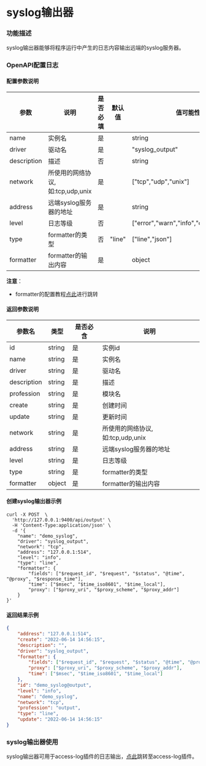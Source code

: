 # syslog输出器

### 功能描述

syslog输出器能够将程序运行中产生的日志内容输出远端的syslog服务器。



### OpenAPI配置日志

#### 配置参数说明

| 参数        | 说明                              | 是否必填 | 默认值 | 值可能性                                |
| ----------- | --------------------------------- | -------- | ------ | --------------------------------------- |
| name        | 实例名                            | 是       |        | string                                  |
| driver      | 驱动名                            | 是       |        | "syslog_output"                         |
| description | 描述                              | 否       |        | string                                  |
| network     | 所使用的网络协议, 如:tcp,udp,unix | 是       |        | ["tcp","udp","unix"]                    |
| address     | 远端syslog服务器的地址            | 是       |        | string                                  |
| level       | 日志等级                          | 否       |        | ["error","warn","info","debug","trace"] |
| type        | formatter的类型                   | 否       | "line" | ["line","json"]                         |
| formatter   | formatter的输出内容               | 是       |        | object                                  |

**注意**：

* formatter的配置教程[点此](/docs/apinto/formatter/)进行跳转



#### 返回参数说明

| 参数名      | 类型   | 是否必含 | 说明                              |
| ----------- | ------ | -------- | --------------------------------- |
| id          | string | 是       | 实例id                            |
| name        | string | 是       | 实例名                            |
| driver      | string | 是       | 驱动名                            |
| description | string | 是       | 描述                              |
| profession  | string | 是       | 模块名                            |
| create      | string | 是       | 创建时间                          |
| update      | string | 是       | 更新时间                          |
| network     | string | 是       | 所使用的网络协议, 如:tcp,udp,unix |
| address     | string | 是       | 远端syslog服务器的地址            |
| level       | string | 是       | 日志等级                          |
| type        | string | 是       | formatter的类型                   |
| formatter   | object | 是       | formatter的输出内容               |



#### 创建syslog输出器示例

```shell
curl -X POST  \
  'http://127.0.0.1:9400/api/output' \
  -H 'Content-Type:application/json' \
  -d '{
	"name": "demo_syslog",
	"driver": "syslog_output",
	"network": "tcp",
	"address": "127.0.0.1:514",
	"level": "info",
	"type": "line",
	"formatter": {
		"fields": ["$request_id", "$request", "$status", "@time", "@proxy", "$response_time"],
		"time": ["$msec", "$time_iso8601", "$time_local"],
		"proxy": ["$proxy_uri", "$proxy_scheme", "$proxy_addr"]
	}
}'
```



#### 返回结果示例

```json
{
	"address": "127.0.0.1:514",
	"create": "2022-06-14 14:56:15",
	"description": "",
	"driver": "syslog_output",
	"formatter": {
		"fields": ["$request_id", "$request", "$status", "@time", "@proxy", "$response_time"],
		"proxy": ["$proxy_uri", "$proxy_scheme", "$proxy_addr"],
		"time": ["$msec", "$time_iso8601", "$time_local"]
	},
	"id": "demo_syslog@output",
	"level": "info",
	"name": "demo_syslog",
	"network": "tcp",
	"profession": "output",
	"type": "line",
	"update": "2022-06-14 14:56:15"
}
```



### syslog输出器使用

syslog输出器可用于access-log插件的日志输出，[点此](/docs/apinto/plugins/access_log)跳转至access-log插件。

